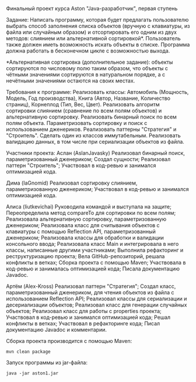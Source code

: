 Финальный проект курса Aston "Java-разработчик", первая ступень

Задание: Написать программу, которая будет предлагать пользователю выбрать способ заполнения списка объектов (вручную с клавиатуры, из файла или случайным образом) и отсортировать его одним из двух методов: слиянием или альтернативной сортировкой*. Пользователь также должен иметь возможность искать объекты в списке. Программа должна работать в бесконечном цикле с возможностью выхода.

*Альтернативная сортировка (дополнительное задание): объекты сортируются по числовому полю таким образом, что объекты с чётными значениями сортируются в натуральном порядке, а с нечётными значениями остаются на своих местах.

Требования к программе:
Реализовать классы:
Автомобиль (Мощность, Модель, Год производства),
Книга (Автор, Название, Количество страниц),
Корнеплод (Тип, Вес, Цвет).
Реализовать алгоритм сортировки слиянием (сравнение по всем полям объектов) и альтернативную сортировку.
Реализовать бинарный поиск по всем полям объекта.
Параметризовать сортировку и поиск с использованием дженериков.
Реализовать паттерны "Стратегия" и "Строитель".
Сделать один из классов иммутабельным.
Реализовать валидацию данных, в том числе при сериализации объектов из файла.

Участники проекта:
Аслан (AslanJavasky)
Реализовал бинарный поиск, параметризованный дженериком;
Создал сущности;
Реализовал паттерн "Строитель";
Участвовал в код-ревью и занимался оптимизацией кода.

Дима (IaGnomid)
Реализовал сортировку слиянием, параметризованную дженериком;
Участвовал в код-ревью и занимался оптимизацией кода.

Алиcа (liutkevichai)
Руководила командой и выступала на защите;
Переопределила метод compareTo для сортировки по всем полям;
Реализовала альтернативную сортировку, параметризованную дженериком;
Реализовала класс для считывания объектов с клавиатуры с помощью Reflection API, параметризованный дженериком;
Реализовала классы для обработки и валидации консольного ввода;
Реализовала класс Main и интегрировала в него классы, написанные другими участниками;
Выполнила рефакторинг и реструктуризацию проекта;
Вела GitHub-репозиторий, решала конфликты в ветках;
Сборка проекта с помощью Maven;
Участвовала в код-ревью и занималась оптимизацией кода;
Писала документацию Javadoc.

Артём (Alex-Kross)
Реализовал паттерн "Стратегия";
Создал класс, параметризованный дженериком, для чтения объектов из файла с использованием Reflection API;
Реализовал классы для сериализации и десериализации объектов;
Реализовал класс для генерации случайных объектов;
Реализовал класс для работы с properties проекта;
Участвовал в код-ревью и занимался оптимизацией кода;
Решал конфликты в ветках;
Участвовал в рефакторинге кода;
Писал документацию Javadoc и комментарии.

Сборка проекта производится с помощью Maven:

	mvn clean package

Запуск программы из jar-файла:

	java -jar aston1.jar